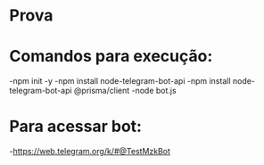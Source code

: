 # Prova
# Comandos para execução:
-npm init -y
-npm install node-telegram-bot-api
-npm install node-telegram-bot-api @prisma/client
-node bot.js
# Para acessar bot:
-https://web.telegram.org/k/#@TestMzkBot

